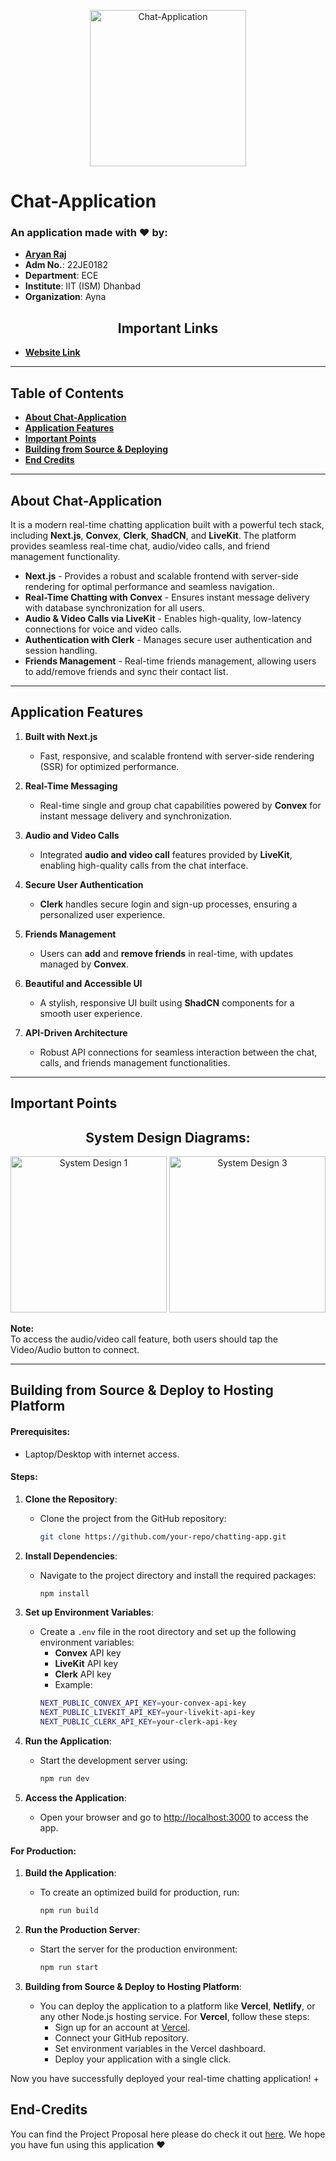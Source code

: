 <p align="center">
  <img alt="Chat-Application" src="https://drive.google.com/uc?export=view&id=1zErFJRQjIuCKZsra3h_G6IzzR2seFzwt" height="250px">
</p>

# Chat-Application

### An application made with ❤️ by:
- **[Aryan Raj](https://github.com/ak79036)**
- **Adm No.**: 22JE0182  
- **Department**: ECE
- **Institute**: IIT (ISM) Dhanbad  
- **Organization**: Ayna

<h2 align="center">Important Links</h2>

- **[Website Link](https://chat-application-aditiya.vercel.app)**
---

## Table of Contents
- **[About Chat-Application](#about-chat-application)**
- **[Application Features](#application-features)**
- **[Important Points](#important-points)**
- **[Building from Source & Deploying](#building-from-source--deploying)**
- **[End Credits](#end-credits)**

---

## About Chat-Application

It is a modern real-time chatting application built with a powerful tech stack, including **Next.js**, **Convex**, **Clerk**, **ShadCN**, and **LiveKit**. The platform provides seamless real-time chat, audio/video calls, and friend management functionality.

- **Next.js** - Provides a robust and scalable frontend with server-side rendering for optimal performance and seamless navigation.
- **Real-Time Chatting with Convex** - Ensures instant message delivery with database synchronization for all users.
- **Audio & Video Calls via LiveKit** - Enables high-quality, low-latency connections for voice and video calls.
- **Authentication with Clerk** - Manages secure user authentication and session handling.
- **Friends Management** - Real-time friends management, allowing users to add/remove friends and sync their contact list.

---

## Application Features

1. **Built with Next.js**  
   - Fast, responsive, and scalable frontend with server-side rendering (SSR) for optimized performance.

2. **Real-Time Messaging**  
   - Real-time single and group chat capabilities powered by **Convex** for instant message delivery and synchronization.

3. **Audio and Video Calls**  
   - Integrated **audio and video call** features provided by **LiveKit**, enabling high-quality calls from the chat interface.

4. **Secure User Authentication**  
   - **Clerk** handles secure login and sign-up processes, ensuring a personalized user experience.

5. **Friends Management**  
   - Users can **add** and **remove friends** in real-time, with updates managed by **Convex**.

6. **Beautiful and Accessible UI**  
   - A stylish, responsive UI built using **ShadCN** components for a smooth user experience.

7. **API-Driven Architecture**  
   - Robust API connections for seamless interaction between the chat, calls, and friends management functionalities.

---

## Important Points

<h2 align="center">System Design Diagrams:</h2>

<p align="center">
  <img alt="System Design 1" src="https://drive.google.com/uc?export=view&id=1tlwmPvJpgRAsUw6Ktrl_-6HdVAaieNAn" height="250px">
  <img alt="System Design 3" src="https://drive.google.com/uc?export=view&id=1SzpNwcwxSnyyENiwqspoI11pvaC-cn-A" height="250px">
</p>

**Note:**  
To access the audio/video call feature, both users should tap the Video/Audio button to connect.

---
## Building from Source & Deploy to Hosting Platform

#### Prerequisites:
* Laptop/Desktop with internet access.

#### Steps:

1. **Clone the Repository**:
   - Clone the project from the GitHub repository:
     ```bash
     git clone https://github.com/your-repo/chatting-app.git
     ```

2. **Install Dependencies**:
   - Navigate to the project directory and install the required packages:
     ```bash
     npm install
     ```

3. **Set up Environment Variables**:
   - Create a `.env` file in the root directory and set up the following environment variables:
     - **Convex** API key
     - **LiveKit** API key
     - **Clerk** API key
     - Example:
     ```bash
     NEXT_PUBLIC_CONVEX_API_KEY=your-convex-api-key
     NEXT_PUBLIC_LIVEKIT_API_KEY=your-livekit-api-key
     NEXT_PUBLIC_CLERK_API_KEY=your-clerk-api-key
     ```

4. **Run the Application**:
   - Start the development server using:
     ```bash
     npm run dev
     ```

5. **Access the Application**:
   - Open your browser and go to [http://localhost:3000](http://localhost:3000) to access the app.

#### For Production:

1. **Build the Application**:
   - To create an optimized build for production, run:
     ```bash
     npm run build
     ```

2. **Run the Production Server**:
   - Start the server for the production environment:
     ```bash
     npm run start
     ```

3. **Building from Source & Deploy to Hosting Platform**:
   - You can deploy the application to a platform like **Vercel**, **Netlify**, or any other Node.js hosting service. For **Vercel**, follow these steps:
     - Sign up for an account at [Vercel](https://vercel.com/).
     - Connect your GitHub repository.
     - Set environment variables in the Vercel dashboard.
     - Deploy your application with a single click.

Now you have successfully deployed your real-time chatting application!
+





## End-Credits
You can find the Project Proposal here please do check it out [here](https://drive.google.com/file/d/1ucovUTp1L8dsihDBzjQsdaEw1C1QizcQ/view?usp=sharing).
We hope you have fun using this application ❤️
